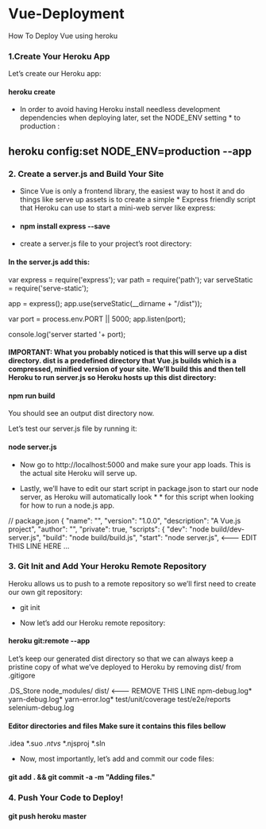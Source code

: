 # Vue-Deployment
How To Deploy Vue using heroku
### 1.Create Your Heroku App
 Let’s create our Heroku app:
 #### heroku create <YOUR-PROJECT-NAME-HERE>
 * In order to avoid having Heroku install needless development dependencies when deploying later, set the NODE_ENV setting   * to production :
 ## heroku config:set NODE_ENV=production --app <YOUR-PROJECT-NAME-HERE>

### 2. Create a server.js and Build Your Site

* Since Vue is only a frontend library, the easiest way to host it and do things like serve up assets is to create a simple * Express friendly script that Heroku can use to start a mini-web server like  express:

 * #### npm install express --save

* create a server.js file to your project’s root directory:

#### In the server.js add this:

var express = require('express');
var path = require('path');
var serveStatic = require('serve-static');

app = express();
app.use(serveStatic(__dirname + "/dist"));

var port = process.env.PORT || 5000;
app.listen(port);

console.log('server started '+ port);

#### IMPORTANT: What you probably noticed is that this will serve up a dist directory. dist is a predefined directory that Vue.js builds which is a compressed, minified version of your site. We’ll build this and then tell Heroku to run server.js so Heroku hosts up this dist directory:

#### npm run build

You should see an output dist directory now.

Let’s test our server.js file by running it:

#### node server.js

* Now go to http://localhost:5000 and make sure your app loads. This is the actual site Heroku will serve up.

* Lastly, we’ll have to edit our start script in package.json to start our node server, as Heroku will automatically look * * for this script when looking for how to run a node.js app.

// package.json
{
  "name": "<YOUR-PROJECT-NAME-HERE>",
  "version": "1.0.0",
  "description": "A Vue.js project",
  "author": "",
  "private": true,
  "scripts": {
    "dev": "node build/dev-server.js",
    "build": "node build/build.js",
    "start": "node server.js",   <--- EDIT THIS LINE HERE 
...

### 3. Git Init and Add Your Heroku Remote Repository

Heroku allows us to push to a remote repository so we’ll first need to create our own git repository:

* git init

* Now let’s add our Heroku remote repository:

#### heroku git:remote --app <YOUR-PROJECT-NAME-HERE>

Let’s keep our generated dist directory so that we can always keep a pristine copy of what we’ve deployed to Heroku by removing dist/ from .gitigore

.DS_Store
node_modules/
dist/  <--- REMOVE THIS LINE
npm-debug.log*
yarn-debug.log*
yarn-error.log*
test/unit/coverage
test/e2e/reports
selenium-debug.log

#### Editor directories and files Make sure it contains this files bellow
.idea
*.suo
*.ntvs*
*.njsproj
*.sln

* Now, most importantly, let’s add and commit our code files:

#### git add . && git commit -a -m "Adding files."

### 4. Push Your Code to Deploy!

 #### git push heroku master
